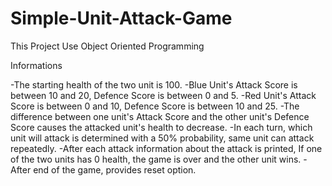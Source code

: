 # Simple-Unit-Attack-Game

This Project Use Object Oriented Programming

Informations

-The starting health of the two unit is 100.
-Blue Unit's Attack Score is between 10 and 20, Defence Score is between 0 and 5.
-Red Unit's Attack Score is between 0 and 10, Defence Score is between 10 and 25.
-The difference between one unit's Attack Score and the other unit's Defence Score causes the attacked unit's health to decrease.
-In each turn, which unit will attack is determined with a 50% probability, same unit can attack repeatedly.
-After each attack information about the attack is printed, If one of the two units has 0 health, the game is over and the other unit wins.
-After end of the game, provides reset option.
